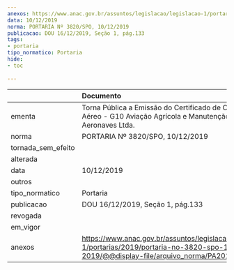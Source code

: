 ```yaml
---
anexos: https://www.anac.gov.br/assuntos/legislacao/legislacao-1/portarias/2019/portaria-no-3820-spo-10-12-2019/@@display-file/arquivo_norma/PA2019-3820.pdf
data: 10/12/2019
norma: PORTARIA Nº 3820/SPO, 10/12/2019
publicacao: DOU 16/12/2019, Seção 1, pág.133
tags:
- portaria
tipo_normatico: Portaria
hide: 
- toc 
 
---
```


|                    | Documento                                                                                                                                            |
|:-------------------|:-----------------------------------------------------------------------------------------------------------------------------------------------------|
| ementa             | Torna Pública a Emissão do Certificado de Operador Aéreo - G10 Aviação Agrícola e Manutenção ee Aeronaves Ltda.                                      |
| norma              | PORTARIA Nº 3820/SPO, 10/12/2019                                                                                                                     |
| tornada_sem_efeito |                                                                                                                                                      |
| alterada           |                                                                                                                                                      |
| data               | 10/12/2019                                                                                                                                           |
| outros             |                                                                                                                                                      |
| tipo_normatico     | Portaria                                                                                                                                             |
| publicacao         | DOU 16/12/2019, Seção 1, pág.133                                                                                                                     |
| revogada           |                                                                                                                                                      |
| em_vigor           |                                                                                                                                                      |
| anexos             | https://www.anac.gov.br/assuntos/legislacao/legislacao-1/portarias/2019/portaria-no-3820-spo-10-12-2019/@@display-file/arquivo_norma/PA2019-3820.pdf |